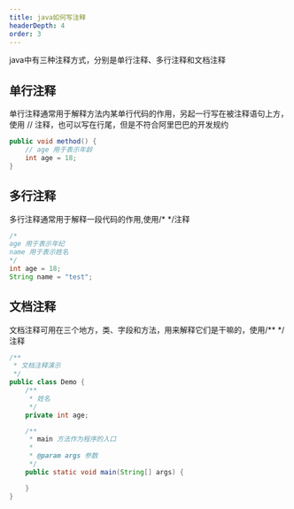 ```yaml
---
title: java如何写注释
headerDepth: 4
order: 3
---
```

java中有三种注释方式，分别是单行注释、多行注释和文档注释  
## 单行注释
单行注释通常用于解释方法内某单行代码的作用，另起一行写在被注释语句上方，使用 // 注释，也可以写在行尾，但是不符合阿里巴巴的开发规约
```java
public void method() {
    // age 用于表示年龄
    int age = 18;
}
```
## 多行注释
多行注释通常用于解释一段代码的作用,使用/* */注释
```java
/*
age 用于表示年纪
name 用于表示姓名
*/
int age = 18;
String name = "test";
```
## 文档注释
文档注释可用在三个地方，类、字段和方法，用来解释它们是干嘛的，使用/** */注释
```java
/**
 * 文档注释演示
 */
public class Demo {
    /**
     * 姓名
     */
    private int age;

    /**
     * main 方法作为程序的入口
     *
     * @param args 参数
     */
    public static void main(String[] args) {

    }
}
```